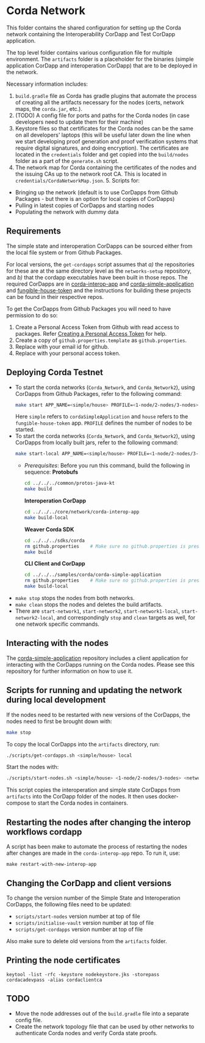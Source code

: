 <!--
 Copyright IBM Corp. All Rights Reserved.

 SPDX-License-Identifier: CC-BY-4.0
 -->
# Corda Network

This folder contains the shared configuration for setting up the Corda network
containing the Interoperability CorDapp and Test CorDapp application.

The top level folder contains various configuration file for multiple
environment. The `artifacts` folder is a placeholder for the binaries (simple
application CorDapp and interoperation CorDapp) that are to be deployed in the
network.

Necessary information includes:

1. `build.gradle` file as Corda has gradle plugins that automate the process of
   creating all the artifacts necessary for the nodes (certs, network maps, the
   `corda.jar`, etc.).
2. (TODO) A config file for ports and paths for the Corda nodes (in case
   developers need to update them for their machine)
3. Keystore files so that certificates for the Corda nodes can be the
   same on all developers' laptops (this will be useful later down the line when
   we start developing proof generation and proof verification systems that
   require digital signatures, and doing encryption). The certificates are
   located in the `credentials` folder and get copied into the `build/nodes`
   folder as a part of the `generate.sh` script.
4. The network map for Corda containing the certificates of the nodes and the
   issuing CAs up to the network root CA. This is located in
   `credentials/CordaNetworkMap.json`. 5. Scripts for:

-   Bringing up the network (default is to use CorDapps from Github Packages - but
    there is an option for local copies of CorDapps)
-   Pulling in latest copies of CorDapps and starting nodes
-   Populating the network with dummy data

## Requirements

The simple state and interoperation CorDapps can be sourced either from the
local file system or from Github Packages.

For local versions, the `get-cordapps` script assumes that _a)_ the repositories
for these are at the same directory level as the `networks-setup` repository,
and _b)_ that the cordapp executables have been built in those repos. The
required CorDapps are in
[corda-interop-app](../../../core/network/corda-interop-app) and
[corda-simple-application](../../../samples/corda/corda-simple-application) and
[fungible-house-token](../../../samples/corda/fungible-house-token)
and the instructions for building these projects can be found in their
respective repos.

To get the CorDapps from Github Packages you will need to have permission to do so:

1) Create a Personal Access Token from Github with read access to packages. Refer [Creating a Personal Access Token](https://docs.github.com/en/github/authenticating-to-github/keeping-your-account-and-data-secure/creating-a-personal-access-token) for help.
2) Create a copy of `github.properties.template` as `github.properties`.
3) Replace <GITHUB Email> with your email id for github.
4) Replace <GITHUB Personal Access Token> with your personal access token.

## Deploying Corda Testnet

- To start the corda networks (`Corda_Network`, and `Corda_Network2`), using CorDapps from Github Packages, refer to the following command:
  ```bash
  make start APP_NAME=<simple/house> PROFILE=<1-node/2-nodes/3-nodes>
  ```
  Here `simple` refers to `cordaSimpleApplication` and `house` refers to the `fungible-house-token` app.
  `PROFILE` defines the number of nodes to be started.
- To start the corda networks (`Corda_Network`, and `Corda_Network2`), using CorDapps from locally built jars, refer to the following command:
  ```bash
  make start-local APP_NAME=<simple/house> PROFILE=<1-node/2-nodes/3-nodes>
  ```
  * _Prerequisites_: Before you run this command, build the following in sequence:
    **Protobufs**
    ```bash
    cd ../../../common/protos-java-kt
    make build
    ```
    **Interoperation CorDapp**
    ```bash
    cd ../../../core/network/corda-interop-app
    make build-local
    ```
    **Weaver Corda SDK**
    ```bash
    cd ../../../sdks/corda
    rm github.properties    # Make sure no github.properties is present.
    make build
    ```
    **CLI Client and CorDapp**
    ```bash
    cd ../../../samples/corda/corda-simple-application
    rm github.properties    # Make sure no github.properties is present.
    make build-local
    ```
-   `make stop` stops the nodes from both networks.
-   `make clean` stops the nodes and deletes the build artifacts.
- There are `start-network1`, `start-network2`, `start-network1-local`, `start-network2-local`, and correspondingly `stop` and `clean` targets as well, for one network specific commands.




## Interacting with the nodes

The [corda-simple-application](../../../samples/corda/corda-simple-application)
repository includes a client application for interacting with the CorDapps
running on the Corda nodes. Please see this repository for further information
on how to use it.

## Scripts for running and updating the network during local development

If the nodes need to be restarted with new versions of the CorDapps, the nodes
need to first be brought down with:

```bash
make stop
```

To copy the local CorDapps into the `artifacts` directory, run:

```bash
./scripts/get-cordapps.sh <simple/house> local
```

Start the nodes with:

```bash
./scripts/start-nodes.sh <simple/house> <1-node/2-nodes/3-nodes> <network-name>
```

This script copies the interoperation and simple state CorDapps
from `artifacts` into the CorDapp folder of the nodes. It then uses
docker-compose to start the Corda nodes in containers.

## Restarting the nodes after changing the interop workflows cordapp

A script has been make to automate the process of restarting the nodes after
changes are made in the `corda-interop-app` repo. To run it, use:

```
make restart-with-new-interop-app
```

## Changing the CorDapp and client versions

To change the version number of the Simple State and Interoperation CorDapps,
the following files need to be updated:

-   `scripts/start-nodes` version number at top of file
-   `scripts/initialise-vault` version number at top of file
-   `scripts/get-cordapps` version number at top of file

Also make sure to delete old versions from the `artifacts` folder.

## Printing the node certificates

```
keytool -list -rfc -keystore nodekeystore.jks -storepass cordacadevpass -alias cordaclientca
```

## TODO

-   Move the node addresses out of the `build.gradle` file into a separate config
    file.
-   Create the network topology file that can be used by other networks to
    authenticate Corda nodes and verify Corda state proofs.
